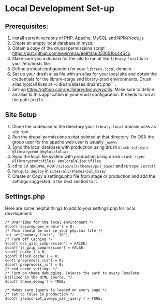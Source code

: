 # Local Development Set-up  

## Prerequisites: 

1. Install current versions of PHP, Apache, MySQL and NPM/Node.js
2. Create an empty local database in mysql
3. Obtain a copy of the drupal permissions script https://gist.github.com/kevinreiss/9e8f4a63500516c4454c.
4. Make sure you a domain for the site to run at like `library-local` is in your /etc/hosts file.
5. Define a vhost configuration for your `library-local` domain. 
6. Set up your drush alias file with an alias for your local site and obtain the credentials for the library-stage and library-prod environments. Drush alias typicall lives at ~/.drush/aliases.drushrc.php```.
7. Set-up https://github.com/pulibrary/discoveryutils. Make sure to define an alias to this application in your vhost configuration. It needs to run at the path ```/utils```.

## Site Setup

1. Clone the codebase to the directory your `library-local` domain uses as site root.
2. Run the drupal permissions script pointed at that directory. On OSX the group user for the apache web user is usually ```_wwww```.  
3. Sync the local database with production using drush ```drush sql-sync @libraryprod @mylocalalias```
4. Sync the local file system with production using drush ```drush rsync @libraryprod:%files/ @mylocalalias:%files```
5. cd to `cd $DRUPAL_ROOT/sites/all/themes/pul_base/` and run `npm install`
6. run `gulp deploy` in `sites/all/themes/pul_base/`
7. Create or Copy a settings.php file from stage or production and add the settings suggested in the next section to it.

## Settings.php 
Here are some helpful things to add to your settings.php for local development:
```
/* Overrides for the local environment */
$conf['securepages_enable'] = 0;
/* This should be set in your php.ini file */
ini_set('memory_limit', '1G');
/* Turn off Caching */
$conf['css_gzip_compression'] = FALSE;
$conf['js_gzip_compression'] = FALSE;
$conf['cache'] = 0;
$conf['block_cache'] = 0;
conf['preprocess_css'] = 0;
$conf['preprocess_js'] = 0;
/* end cache settings */
/* Turn on theme debugging. Injects the path to every Template utilized in the HTML source. */
$conf['theme_debug'] = TRUE;

/* Makes sure jquery is loaded on every page */
/* set to false in production */
$conf['javascript_always_use_jquery'] = TRUE;
```
